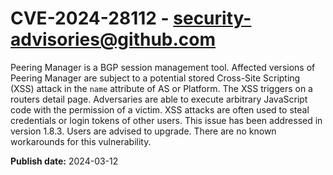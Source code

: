 # CVE-2024-28112 - security-advisories@github.com

Peering Manager is a BGP session management tool. Affected versions of Peering Manager are subject to a potential stored Cross-Site Scripting (XSS) attack in the `name` attribute of AS or Platform. The XSS triggers on a routers detail page. Adversaries are able to execute arbitrary JavaScript code with the permission of a victim. XSS attacks are often used to steal credentials or login tokens of other users. This issue has been addressed in version 1.8.3. Users are advised to upgrade. There are no known workarounds for this vulnerability.


**Publish date:** 2024-03-12
